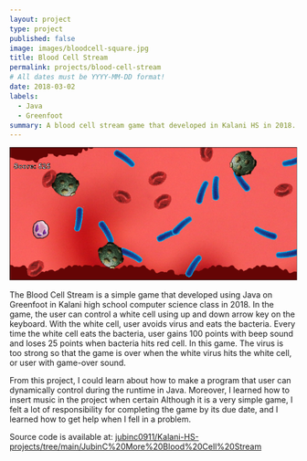 ```yaml
---
layout: project
type: project
published: false
image: images/bloodcell-square.jpg
title: Blood Cell Stream
permalink: projects/blood-cell-stream
# All dates must be YYYY-MM-DD format!
date: 2018-03-02
labels:
  - Java
  - Greenfoot
summary: A blood cell stream game that developed in Kalani HS in 2018.
---
```


<img class="ui image" src="/images/blood-cell-stream.PNG">

The Blood Cell Stream is a simple game that developed using Java on Greenfoot in Kalani high school computer science class in 2018. In the game, the user can control a white cell using up and down arrow key on the keyboard. With the white cell, user avoids virus and eats the bacteria. Every time the white cell eats the bacteria, user gains 100 points with beep sound and loses 25 points when bacteria hits red cell. In this game. The virus is too strong so that the game is over when the white virus hits the white cell, or user with game-over sound. 

From this project, I could learn about how to make a program that user can dynamically control during the runtime in Java. Moreover, I learned how to insert music in the project when certain  Although it is a very simple game, I felt a lot of responsibility for completing the game by its due date, and I learned how to get help when I fell in a problem. 

Source code is available at: <a href="https://github.com/jubinc0911/Kalani-HS-projects/tree/main/JubinC%20More%20Blood%20Cell%20Stream"><i class="large github icon "></i>jubinc0911/Kalani-HS-projects/tree/main/JubinC%20More%20Blood%20Cell%20Stream</a>

